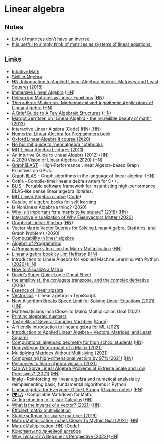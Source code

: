 # Linear algebra

## Notes

- Lots of matrices don't have an inverse.
- [It is useful to simply think of matrices as systems of linear equations.](https://www.reddit.com/r/mathmemes/comments/rosrel/linear_algebra_in_a_nutshell/)

## Links

- [Intuitive Math](https://intuitive-math.club/)
- [Skill in Algebra](http://www.themathpage.com/alg/algebra.htm)
- [HN: Introduction to Applied Linear Algebra: Vectors, Matrices, and Least Squares (2018)](https://news.ycombinator.com/item?id=18678314)
- [Immersive Linear Algebra](http://immersivemath.com/ila/index.html) ([HN](https://news.ycombinator.com/item?id=19264048))
- [Relearning Matrices as Linear Functions](https://www.dhruvonmath.com/2018/12/31/matrices/) ([HN](https://news.ycombinator.com/item?id=19730799))
- [Thirty-three Miniatures: Mathematical and Algorithmic Applications of Linear Algebra](https://kam.mff.cuni.cz/~matousek/stml-53-matousek-1.pdf) ([HN](https://news.ycombinator.com/item?id=20241148))
- [A Brief Guide to A Few Algebraic Structures](https://argumatronic.com/posts/2019-06-21-algebra-cheatsheet.html) ([HN](https://news.ycombinator.com/item?id=20577334))
- [Margot Gerritsen on "Linear Algebra - the incredible beauty of math" (2013)](https://www.youtube.com/watch?v=s6p864XVxeU)
- [Interactive Linear Algebra](https://textbooks.math.gatech.edu/ila/) ([Code](https://github.com/QBobWatson/gt-linalg)) ([HN](https://news.ycombinator.com/item?id=21628449)) ([HN](https://news.ycombinator.com/item?id=28168339))
- [Numerical Linear Algebra for Programmers book](https://aiprobook.com/numerical-linear-algebra-for-programmers/)
- [Oxford Linear Algebra II course (2020)](https://courses.maths.ox.ac.uk/node/43829)
- [No bullshit guide to linear algebra notebooks](https://github.com/minireference/noBSLAnotebooks)
- [MIT Linear Algebra Lectures (2010)](https://ocw.mit.edu/courses/mathematics/18-06-linear-algebra-spring-2010/video-lectures/)
- [An Intuitive Guide to Linear Algebra (2012)](https://betterexplained.com/articles/linear-algebra-guide/) ([HN](https://news.ycombinator.com/item?id=22416319))
- [A 2020 Vision of Linear Algebra (2020)](https://ocw.mit.edu/resources/res-18-010-a-2020-vision-of-linear-algebra-spring-2020/) ([HN](https://news.ycombinator.com/item?id=23150699))
- [GraphBLAST](https://github.com/gunrock/graphblast) - High-Performance Linear Algebra-based Graph Primitives on GPUs.
- [Graph BLAS](http://graphblas.org/index.php?title=Graph_BLAS_Forum) - Graph algorithms in the language of linear algebra. ([HN](https://news.ycombinator.com/item?id=23285845))
- [Cotila](https://github.com/calebzulawski/cotila) - Compile-time linear algebra system for C++.
- [BLIS](https://github.com/flame/blis) - Portable software framework for instantiating high-performance BLAS-like dense linear algebra libraries.
- [MIT Linear Algebra course](https://mitmath.github.io/1806/) ([Code](https://github.com/mitmath/1806))
- [Catalog of algebra books for self learning](https://github.com/prathyvsh/algebra-books)
- [Is NonLinear Algebra a thing? (2020)](https://www.reddit.com/r/math/comments/hac0bt/is_nonlinear_algebra_a_thing/)
- [Why is it important for a matrix to be square? (2018)](https://math.stackexchange.com/questions/2811951/why-is-it-important-for-a-matrix-to-be-square/2811960#2811960) ([HN](https://news.ycombinator.com/item?id=23591553))
- [Interactive Visualization of Why Eigenvectors Matter (2020)](https://www.dhruvonmath.com/2020/07/26/who-cares-about-eigenvectors/)
- [Graphical Linear Algebra](https://graphicallinearalgebra.net/) ([HN](https://news.ycombinator.com/item?id=24196080))
- [Vector Matrix Vector Queries for Solving Linear Algebra, Statistics, and Graph Problems (2020)](https://www.youtube.com/watch?v=NVOE1KFNZDo)
- [Computability in linear algebra](https://www.sciencedirect.com/science/article/pii/S0304397504004086)
- [Algebra of Programming](https://themattchan.com/docs/algprog.pdf)
- [A Programmer’s Intuition for Matrix Multiplication](https://betterexplained.com/articles/matrix-multiplication/) ([HN](https://news.ycombinator.com/item?id=24860688))
- [Linear Algebra book by Jim Hefferon](https://hefferon.net/linearalgebra/) ([HN](https://news.ycombinator.com/item?id=24892907))
- [Introduction to Linear Algebra for Applied Machine Learning with Python (2020)](https://pabloinsente.github.io/intro-linear-algebra) ([HN](https://news.ycombinator.com/item?id=25058619))
- [How to Visualize a Matrix](https://www.nsa.gov/Portals/70/documents/news-features/declassified-documents/tech-journals/how-to-visualize.pdf)
- [David’s Super Quick Logic Cheat Sheet](http://davidjaz.com/Teaching/DJM_LogicCheat_LinAlg.pdf)
- [the amplitwist, the conjugate transpose, and the complex derivative (2019)](http://glowcoil.com/posts/amplitwist/)
- [Essence of linear algebra](https://www.youtube.com/playlist?list=PLZHQObOWTQDPD3MizzM2xVFitgF8hE_ab)
- [Vectorious](https://github.com/mateogianolio/vectorious) - Linear algebra in TypeScript.
- [New Algorithm Breaks Speed Limit for Solving Linear Equations (2021)](https://www.quantamagazine.org/new-algorithm-breaks-speed-limit-for-solving-linear-equations-20210308/) ([HN](https://news.ycombinator.com/item?id=26393795))
- [Mathematicians Inch Closer to Matrix Multiplication Goal (2021)](https://www.quantamagazine.org/mathematicians-inch-closer-to-matrix-multiplication-goal-20210323/)
- [Printing algebraic numbers](https://fredrikj.net/blog/2021/03/printing-algebraic-numbers/)
- [Tasty Bits of Several Complex Variables](https://www.jirka.org/scv/) ([Code](https://github.com/jirilebl/scv))
- [A friendly introduction to linear algebra for ML (2021)](https://www.youtube.com/watch?v=LlKAna21fLE)
- [Introduction to Applied Linear Algebra – Vectors, Matrices, and Least Squares](http://vmls-book.stanford.edu/)
- [Computational algebraic geometry for high school students](https://www.solidangl.es/post/varieties-the-spice-of-life) ([HN](https://news.ycombinator.com/item?id=28045553))
- [Demystifying Determinant of a Matrix (2021)](https://muthu.co/demystifying-determinant-of-a-matrix/)
- [Multiplying Matrices Without Multiplying (2021)](https://arxiv.org/abs/2106.10860)
- [Compressing high-dimensional vectors by 97% (2021)](https://www.pinecone.io/learn/product-quantization/) ([HN](https://news.ycombinator.com/item?id=28394068))
- [Resources to learn algebra visually (2021)](https://twitter.com/prathyvsh/status/1434663132585025537)
- [Can We Solve Linear Algebra Problems at Extreme Scale and Low Precisions? (2021)](https://nhigham.com/2021/09/14/can-we-solve-linear-algebra-problems-at-extreme-scale-and-low-precisions/) ([HN](https://news.ycombinator.com/item?id=28549062))
- [linalg](https://github.com/kevinzakka/learn-linalg) - Reinforcing my linear algebra and numerical analysis by reimplementing basic, fundamental algorithms in Python.
- [Linear Algebra for Everyone, Gilbert Strang](http://math.mit.edu/~gs/everyone/) ([Graphic notes](https://github.com/kenjihiranabe/The-Art-of-Linear-Algebra)) ([HN](https://news.ycombinator.com/item?id=28704164))
- [I❤️LA](https://github.com/iheartla/iheartla) - Compilable Markdown for Math.
- [An Introduction to Tensor Calculus](https://grinfeld.org/books/An-Introduction-To-Tensor-Calculus/) ([HN](https://news.ycombinator.com/item?id=28895073))
- [What is the inverse of a vector? (2021)](https://mattferraro.dev/posts/geometric-algebra) ([HN](https://news.ycombinator.com/item?id=29080360))
- [Efficient matrix multiplication](https://gist.github.com/nadavrot/5b35d44e8ba3dd718e595e40184d03f0)
- [Stable softmax for sparse matrices (2019)](http://peterbloem.nl/blog/stable-softmax)
- [Matrix Multiplication Inches Closer To Mythic Goal (2021)](https://www.quantamagazine.org/mathematicians-inch-closer-to-matrix-multiplication-goal-20210323/) ([HN](https://news.ycombinator.com/item?id=29601425))
- [Matrix Multiplication](http://matrixmultiplication.xyz/) ([HN](https://news.ycombinator.com/item?id=29971470)) ([Code](https://github.com/staltz/matrixmultiplication.xyz))
- [Конспекты по линейной алгебре](https://github.com/sancho20021/linal)
- [Why Tensors? A Beginner's Perspective (2022)](https://mfaizan.github.io/2022/03/08/why-tensors.html) ([HN](https://news.ycombinator.com/item?id=30610238))
